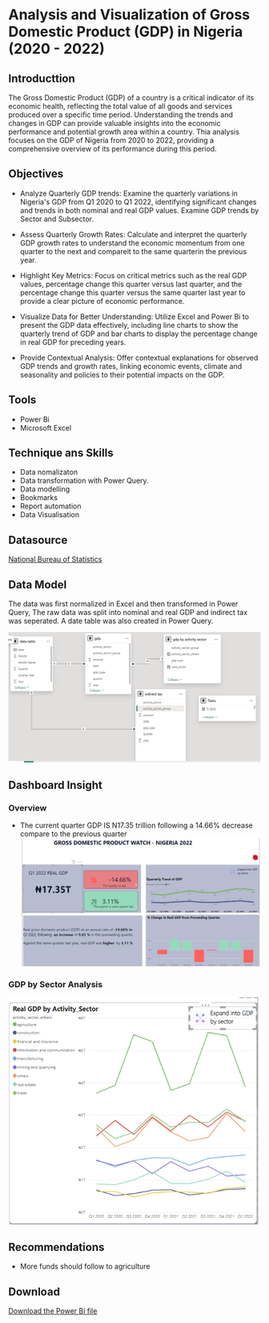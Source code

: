 # Analysis and Visualization of Gross Domestic Product (GDP) in Nigeria (2020 - 2022)

## Introducttion 
The  Gross Domestic Product (GDP) of a country is a critical indicator of its economic health, reflecting the total value of all goods and services produced over a specific time period. Understanding the trends and changes in GDP can provide valuable insights into the economic performance and potential growth area within a country. Thia analysis focuses on the GDP of Nigeria from 2020 to 2022, providing a comprehensive overview of its performance during this period.

## Objectives
- Analyze Quarterly GDP trends: Examine the quarterly variations in Nigeria's GDP from Q1 2020 to Q1 2022, identifying significant changes and trends in both nominal and real GDP values. Examine GDP trends by Sector and Subsector.

- Assess Quarterly Growth Rates: Calculate and interpret the quarterly GDP growth rates to understand the economic momentum from one quarter to the next and compareit to the same quarterin the previous year.

- Highlight Key Metrics: Focus on critical metrics such as the real GDP values, percentage change this quarter versus last quarter, and the percentage change this quarter versus the same quarter last year to provide a clear picture of economic performance.

- Visualize Data for Better Understanding: Utilize Excel and Power Bi to present the GDP data effectively, including line charts to show the quarterly trend of GDP and bar charts to display the percentage change in real GDP for preceding years.

- Provide Contextual Analysis: Offer contextual explanations for observed GDP trends and growth rates, linking economic events, climate and seasonality and policies to their potential impacts on the GDP.

## Tools
- Power Bi
- Microsoft Excel

## Technique ans Skills
- Data nomalizaton
- Data transformation with   Power Query.
- Data modelling
- Bookmarks
- Report automation
- Data Visualisation
  
## Datasource 
<a href = "https://nigerianstat.gov.ng/elibrary/read/1241175"> National Bureau of Statistics <a/>

## Data Model
The data was first normalized in Excel and then transformed in Power Query, The raw data was split into nominal and real GDP and indirect tax was seperated. A date table was also created in Power Query.

![Data Model](https://github.com/EzinneObisesan/GDP-Analysis-in-Nigeria/blob/main/images/Data%20Model.png)

## Dashboard Insight
### Overview
- The current quarter GDP IS N17.35 trillion following a 14.66% decrease compare to the previous quarter
![Overview Dashboard](https://github.com/EzinneObisesan/GDP-Analysis-in-Nigeria/blob/main/images/Main%20GDP.png)

### GDP by Sector Analysis

![GDP by Sector](https://github.com/EzinneObisesan/GDP-Analysis-in-Nigeria/blob/main/images/GDP%20by%20%20Sector%201.png)

## Recommendations
- More funds should follow to agriculture

## Download
<a href = "https://github.com/EzinneObisesan/GDP-Analysis-in-Nigeria/blob/main/images/GDP%20ANALYSIS%20DASHBOARD.pbix"> Download the Power Bi file <a/>


